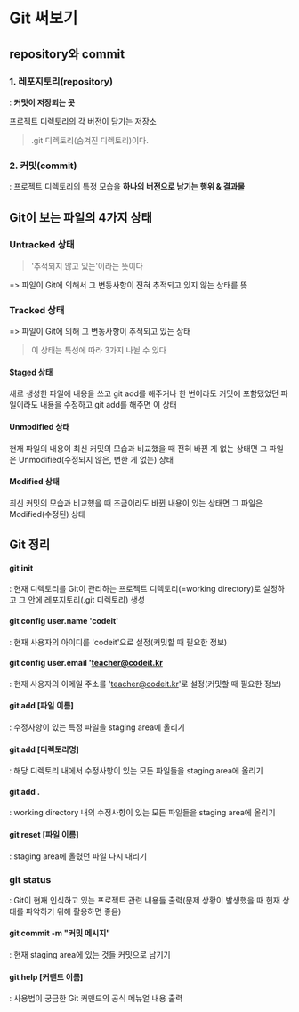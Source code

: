 # Git 써보기

## repository와 commit

### 1. 레포지토리(repository)

 : **커밋이 저장되는 곳**

프로젝트 디렉토리의 각 버전이 담기는 저장소

> .git 디렉토리(숨겨진 디렉토리)이다.

### 2. 커밋(commit)

: 프로젝트 디렉토리의 특정 모습을 **하나의 버전으로 남기는 행위 & 결과물**



## Git이 보는 파일의 4가지 상태

### Untracked 상태

> '추적되지 않고 있는'이라는 뜻이다

=> 파일이 Git에 의해서 그 변동사항이 전혀 추적되고 있지 않는 상태를 뜻

### Tracked 상태

=> 파일이 Git에 의해 그 변동사항이 추적되고 있는 상태

> 이 상태는 특성에 따라 3가지 나뉠 수 있다

#### Staged 상태

새로 생성한 파일에 내용을 쓰고 git add를 해주거나 한 번이라도 커밋에 포함됐었던 파일이라도 내용을 수정하고 git add를 해주면 이 상태

#### Unmodified 상태

현재 파일의 내용이 최신 커밋의 모습과 비교했을 때 전혀 바뀐 게 없는 상태면 그 파일은 Unmodified(수정되지 않은, 변한 게 없는) 상태

#### Modified 상태

최신 커밋의 모습과 비교했을 때 조금이라도 바뀐 내용이 있는 상태면 그 파일은 Modified(수정된) 상태



## Git 정리

#### git init 

: 현재 디렉토리를 Git이 관리하는 프로젝트 디렉토리(=working directory)로 설정하고 그 안에 레포지토리(.git 디렉토리) 생성

#### git config user.name 'codeit'

: 현재 사용자의 아이디를 'codeit'으로 설정(커밋할 때 필요한 정보)

#### git config user.email 'teacher@codeit.kr

: 현재 사용자의 이메일 주소를 'teacher@codeit.kr'로 설정(커밋할 때 필요한 정보)

#### git add [파일 이름]

: 수정사항이 있는 특정 파일을 staging area에 올리기

#### git add [디렉토리명]

: 해당 디렉토리 내에서 수정사항이 있는 모든 파일들을 staging area에 올리기 

#### git add .

: working directory 내의 수정사항이 있는 모든 파일들을 staging area에 올리기

#### git reset [파일 이름]

: staging area에 올렸던 파일 다시 내리기

### git status

: Git이 현재 인식하고 있는 프로젝트 관련 내용들 출력(문제 상황이 발생했을 때 현재 상태를 파악하기 위해 활용하면 좋음) 

#### git commit -m "커밋 메시지"

: 현재 staging area에 있는 것들 커밋으로 남기기

#### git help [커맨드 이름]

: 사용법이 궁금한 Git 커맨드의 공식 메뉴얼 내용 출력